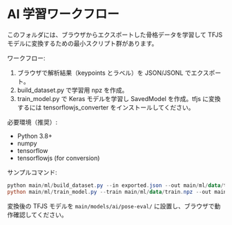 # AI 学習ワークフロー

このフォルダには、ブラウザからエクスポートした骨格データを学習して TFJS モデルに変換するための最小スクリプト群があります。

ワークフロー:

1. ブラウザで解析結果（keypoints とラベル）を JSON/JSONL でエクスポート。
2. build_dataset.py で学習用 npz を作成。
3. train_model.py で Keras モデルを学習し SavedModel を作成。tfjs に変換するには tensorflowjs_converter をインストールしてください。

必要環境（推奨）:

- Python 3.8+
- numpy
- tensorflow
- tensorflowjs (for conversion)

サンプルコマンド:

```powershell
python main/ml/build_dataset.py --in exported.json --out main/ml/data/train.npz --width 640 --height 360
python main/ml/train_model.py --train main/ml/data/train.npz --out main/ml/out --epochs 30
```

変換後の TFJS モデルを `main/models/ai/pose-eval/` に設置し、ブラウザで動作確認してください。
